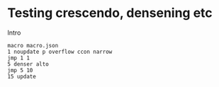 # Testing crescendo, densening etc

Intro

``` composition
macro macro.json
1 noupdate p overflow ccon narrow
jmp 1 1
5 denser alto
jmp 5 10
15 update
```